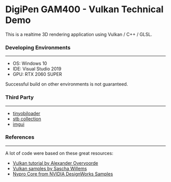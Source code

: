 # DigiPen GAM400 - Vulkan Technical Demo
This is a realtime 3D rendering application using Vulkan / C++ / GLSL.

### Developing Environments
-------
* OS: Windows 10
* IDE: Visual Studio 2019
* GPU: RTX 2060 SUPER

Successful build on other environments is not guaranteed.

### Third Party
----------
* [tinyobjloader](https://github.com/tinyobjloader/tinyobjloader)
* [stb collection](https://github.com/nothings/stb)
* [imgui](https://github.com/ocornut/imgui)

### References
-------
A lot of code were based on these great resources:
* [Vulkan tutorial by Alexander Overvoorde](https://vulkan-tutorial.com/Introduction)
* [Vulkan samples by Sascha Willems](https://github.com/SaschaWillems/Vulkan)
* [Nvpro Core from NVIDIA DesignWorks Samples](https://github.com/nvpro-samples/nvpro_core)
